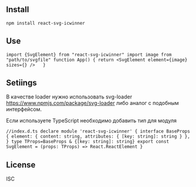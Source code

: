 ## Install

`npm install react-svg-icwinner`

## Use

 `import {SvgElement} from "react-svg-icwinner"
  import image from "path/to/svgfile"
  function App() {
  return <SvgElement element={image} sizes={} />  
 }
 `

## Setiings

  В качестве loader нужно использовать svg-loader https://www.npmjs.com/package/svg-loader
  либо аналог с подобным интерфейсом.

  Если используете TypeScript необходимо добавить тип для модуля

`
//index.d.ts
declare module 'react-svg-icwinner' {
interface BaseProps {
element: {
content: string,
attributes: {
[key: string]: string
}
},
}
type TProps=BaseProps & {[key: string]: string}
export const SvgElement = (props: TProps) => React.ReactElement
}
`
## License
  ISC



